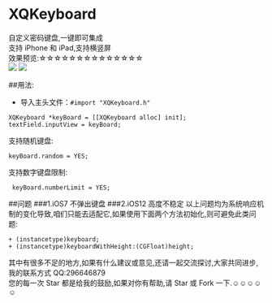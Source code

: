 # XQKeyboard
自定义密码键盘,一键即可集成<br>
支持 iPhone 和 iPad,支持横竖屏<br>
效果预览:☆☆☆☆☆☆☆☆☆☆☆☆☆☆<br>
![](https://github.com/qianggeProgramer/XQKeyboard/blob/master/1.gif)
![](https://github.com/qianggeProgramer/XQKeyboard/blob/master/2.gif)

##用法:
* 导入主头文件：`#import "XQKeyboard.h"`<br>
```objc
XQKeyboard *keyBoard = [[XQKeyboard alloc] init];
textField.inputView = keyBoard;
```

支持随机键盘:
```objc
keyBoard.random = YES;
```

支持数字键盘限制:
```objc
 keyBoard.numberLimit = YES;
```
##问题
###1.iOS7 不弹出键盘
###2.iOS12 高度不稳定
以上问题均为系统响应机制的变化导致,咱们只能去适配它,如果使用下面两个方法初始化,则可避免此类问题:
```objc
+ (instancetype)keyboard;
+ (instancetype)keyboardWithHeight:(CGFloat)height;
```

其中有很多不足的地方,如果有什么建议或意见,还请一起交流探讨,大家共同进步,我的联系方式  QQ:296646879<br>
您的每一次 Star 都是给我的鼓励,如果对你有帮助,请 Star 或 Fork 一下.☺☺☺☺☺
